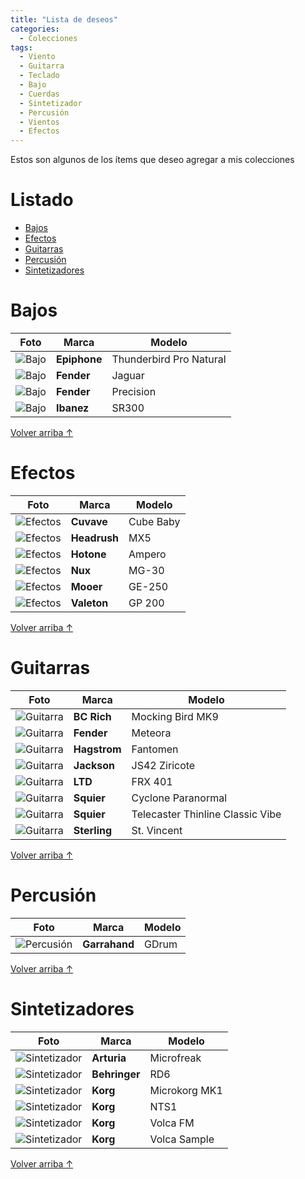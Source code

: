 ```yaml
---
title: "Lista de deseos"
categories:
  - Colecciones
tags:
  - Viento
  - Guitarra
  - Teclado
  - Bajo
  - Cuerdas
  - Sintetizador
  - Percusión
  - Vientos
  - Efectos
---
```


Estos son algunos de los ítems que deseo agregar a mis colecciones

# Listado

- [Bajos](#bajos)
- [Efectos](#efectos)
- [Guitarras](#guitarras)
- [Percusión](#percusión)
- [Sintetizadores](#sintetizadores)

# Bajos

| Foto                                                                | Marca        | Modelo                  |
| ------------------------------------------------------------------- | ------------ | ----------------------- |
| ![Bajo](/assets/images/deseos/epiphone-thunderbird-pro-natural.jpg) | **Epiphone** | Thunderbird Pro Natural |
| ![Bajo](/assets/images/deseos/fender-jaguar.jpg)                    | **Fender**   | Jaguar                  |
| ![Bajo](/assets/images/deseos/fender-precision.jpg)                 | **Fender**   | Precision               |
| ![Bajo](/assets/images/deseos/ibanez-sr300.jpg)                     | **Ibanez**   | SR300                   |

<a href="#listado" class="back-to-top">Volver arriba ↑</a>

# Efectos

| Foto                                                   | Marca        | Modelo    |
| ------------------------------------------------------ | ------------ | --------- |
| ![Efectos](/assets/images/deseos/cuvave-cube-baby.jpg) | **Cuvave**   | Cube Baby |
| ![Efectos](/assets/images/deseos/headrush-mx5.jpg)     | **Headrush** | MX5       |
| ![Efectos](/assets/images/deseos/hotone-ampero.jpg)    | **Hotone**   | Ampero    |
| ![Efectos](/assets/images/deseos/nux-mg-30.jpg)        | **Nux**      | MG-30     |
| ![Efectos](/assets/images/deseos/mooer-ge250.jpg)      | **Mooer**    | GE-250    |
| ![Efectos](/assets/images/deseos/valeton-gp200.jpg)    | **Valeton**  | GP 200    |

<a href="#listado" class="back-to-top">Volver arriba ↑</a>

# Guitarras

| Foto                                                                           | Marca        | Modelo                           |
| ------------------------------------------------------------------------------ | ------------ | -------------------------------- |
| ![Guitarra](/assets/images/deseos/bc-rich-mocking-bird.jpg)                    | **BC Rich**  | Mocking Bird MK9                 |
| ![Guitarra](/assets/images/deseos/fender-meteora.jpg)                          | **Fender**   | Meteora                          |
| ![Guitarra](/assets/images/deseos/hagstrom-fantomen.jpg)                       | **Hagstrom** | Fantomen                         |
| ![Guitarra](/assets/images/deseos/jackson-js42.jpg)                            | **Jackson**  | JS42 Ziricote                    |
| ![Guitarra](/assets/images/deseos/ltd-frx401.jpg)                              | **LTD**      | FRX 401                          |
| ![Guitarra](/assets/images/deseos/squier-cyclone-paranormal.jpg)               | **Squier**   | Cyclone Paranormal               |
| ![Guitarra](/assets/images/deseos/squier-telecaster-thinline-classic-vibe.jpg) | **Squier**   | Telecaster Thinline Classic Vibe |
| ![Guitarra](/assets/images/deseos/sterling-st-vincent.jpg)                     | **Sterling** | St. Vincent                      |

<a href="#listado" class="back-to-top">Volver arriba ↑</a>

# Percusión

| Foto                                              | Marca         | Modelo |
| ------------------------------------------------- | ------------- | ------ |
| ![Percusión](/assets/images/deseos/garrahand.jpg) | **Garrahand** | GDrum  |

<a href="#listado" class="back-to-top">Volver arriba ↑</a>

# Sintetizadores

| Foto                                                          | Marca         | Modelo        |
| ------------------------------------------------------------- | ------------- | ------------- |
| ![Sintetizador](/assets/images/deseos/arturia-microfreak.jpg) | **Arturia**   | Microfreak    |
| ![Sintetizador](/assets/images/deseos/behringer-rd6.jpg)      | **Behringer** | RD6           |
| ![Sintetizador](/assets/images/deseos/korg-microkorg-mk1.jpg) | **Korg**      | Microkorg MK1 |
| ![Sintetizador](/assets/images/deseos/korg-nts1.jpg)          | **Korg**      | NTS1          |
| ![Sintetizador](/assets/images/deseos/korg-volca-fm.jpg)      | **Korg**      | Volca FM      |
| ![Sintetizador](/assets/images/deseos/korg-volca-sample.jpg)  | **Korg**      | Volca Sample  |

<a href="#listado" class="back-to-top">Volver arriba ↑</a>

